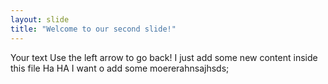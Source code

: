 ```yaml
---
layout: slide
title: "Welcome to our second slide!"
---
```

Your text
Use the left arrow to go back!
I just add some new content inside this file
Ha HA I want o add some moererahnsajhsds;

